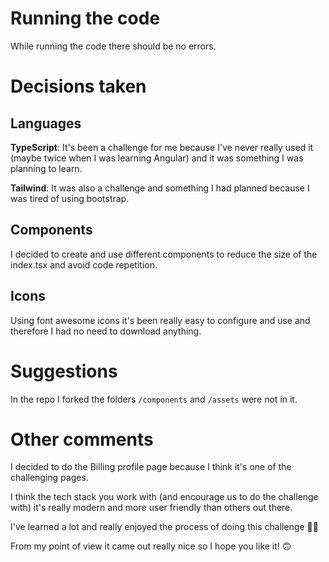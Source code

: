 # Running the code

While running the code there should be no errors.

# Decisions taken

## Languages

**TypeScript**: It's been a challenge for me because I've never really used it (maybe twice when I was learning Angular) and it was something I was planning to learn.

**Tailwind**: It was also a challenge and something I had planned because I was tired of using bootstrap.

## Components

I decided to create and use different components to reduce the size of the index.tsx and avoid code repetition.

## Icons

Using font awesome icons it's been really easy to configure and use and therefore I had no need to download anything.

# Suggestions

In the repo I forked the folders `/components` and `/assets` were not in it.

# Other comments

I decided to do the Billing profile page because I think it's one of the challenging pages.

I think the tech stack you work with (and encourage us to do the challenge with) it's really modern and more user friendly than others out there.

I've learned a lot and really enjoyed the process of doing this challenge 👨‍💻

From my point of view it came out really nice so I hope you like it! 🙃
